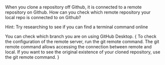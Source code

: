 When you clone a repository off Github, it is connected to a remote repository on Github.
How can you check which remote repository your local repo is connected to on Github?

Hint: Try researching to see if you can find a terminal command online

You can check which branch you are on using GitHub Desktop.
{
To check the configuration of the remote server, run the git remote command. The git remote command allows accessing the connection between remote and local. If you want to see the original existence of your cloned repository, use the git remote command.
}
